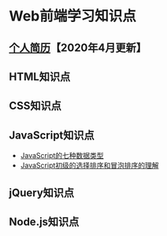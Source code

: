 # Web前端学习知识点

## [个人简历](###)【2020年4月更新】

## HTML知识点

## CSS知识点

## JavaScript知识点
- [JavaScript的七种数据类型](https://naivecherry.github.io/JavaScript的七种数据类型)
- [JavaScript初级的选择排序和冒泡排序的理解](https://naivecherry.github.io/JavaScript初级的选择排序和冒泡排序的理解)

## jQuery知识点

## Node.js知识点








